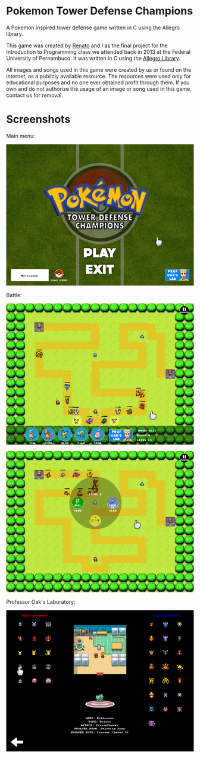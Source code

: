 # Pokemon Tower Defense Champions

A Pokemon inspired tower defense game written in C using the Allegro library.

This game was created by [Renato](https://github.com/rvlb-19) and I as the final project for the Introduction to Programming class we attended back in 2013 at the Federal University of Pernambuco. It was written in C using the [Allegro Library](http://liballeg.org).

All images and songs used in this game were created by us or found on the internet, as a publicly available resource. The resources were used only for educational purposes and no one ever obtained profit through them. If you own and do not authorize the usage of an image or song used in this game, contact us for removal.

# Screenshots

Main menu:

![Alt text](/screenshots/main1.png?raw=true "Main menu.")

Battle:

![Alt text](/screenshots/game5.png?raw=true "Battle screenshot 1.")

![Alt text](/screenshots/game3.png?raw=true "Battle screenshot 2.")

Professor Oak's Laboratory:

![Alt text](/screenshots/lab3.png?raw=true "Professor Oak's Laboratory.")
